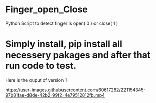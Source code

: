 # Finger_open_Close
Python Script to detect finger is open( 0 ) or close( 1 )
<h1> Simply install, pip install all necessery pakages and after that run code to test.</h1>

Here is the ouput of version 1



https://user-images.githubusercontent.com/60617282/221154345-97b81fae-d8de-42b2-99f2-4e79512812fb.mp4


